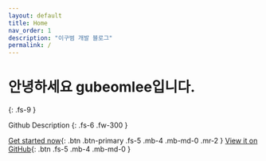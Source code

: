 ```yaml
---
layout: default
title: Home
nav_order: 1
description: "이구범 개발 블로그"
permalink: /
---
```


# 안녕하세요 gubeomlee입니다.

{: .fs-9 }

Github Description
{: .fs-6 .fw-300 }

[Get started now](#getting-started){: .btn .btn-primary .fs-5 .mb-4 .mb-md-0 .mr-2 }
[View it on GitHub](https://github.com/gubeomlee/gubeomlee.github.io){: .btn .fs-5 .mb-4 .mb-md-0 }
